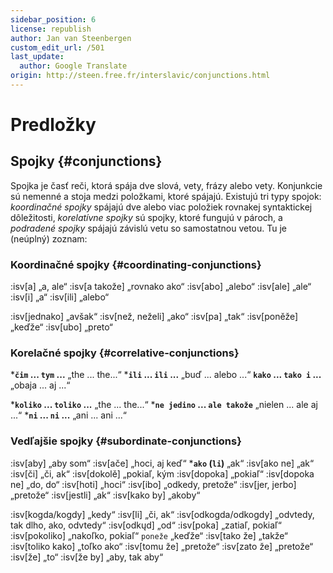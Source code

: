 ```yaml
---
sidebar_position: 6
license: republish
author: Jan van Steenbergen
custom_edit_url: /501
last_update:
  author: Google Translate
origin: http://steen.free.fr/interslavic/conjunctions.html
---
```


# Predložky

## Spojky \{#conjunctions}

Spojka je časť reči, ktorá spája dve slová, vety, frázy alebo vety. Konjunkcie sú nemenné a stoja medzi položkami, ktoré spájajú. Existujú tri typy spojok: _koordinačné spojky_ spájajú dve alebo viac položiek rovnakej syntaktickej dôležitosti, _korelatívne spojky_ sú spojky, ktoré fungujú v pároch, a _podradené spojky_ spájajú závislú vetu so samostatnou vetou. Tu je (neúplný) zoznam:

### Koordinačné spojky \{#coordinating-conjunctions}

:isv[a] „a, ale“
:isv[a takože] „rovnako ako“
:isv[abo] „alebo“
:isv[ale] „ale“
:isv[i] „a“
:isv[ili] „alebo“

:isv[jednako] „avšak“
:isv[než, neželi] „ako“
:isv[pa] „tak“
:isv[poněže] „keďže“
:isv[ubo] „preto“

### Korelačné spojky \{#correlative-conjunctions}

***`čim` ... `tym` ...** „the ... the...“
***`ili` ... `ili` ...** „buď ... alebo ...“
**`kako` ... `tako i` ...** „obaja ... aj ...“

***`koliko` ... `toliko` ...** „the ... the...“
***`ne jedino` ... `ale takože`** „nielen ... ale aj ...“
***`ni` ... `ni` ...** „ani ... ani ...“

### Vedľajšie spojky \{#subordinate-conjunctions}

:isv[aby] „aby som“
:isv[ače] „hoci, aj keď“
***`ako` (`li`)** „ak“
:isv[ako ne] „ak“
:isv[či] „či, ak“
:isv[dokolě] „pokiaľ, kým
:isv[dopoka] „pokiaľ“
:isv[dopoka ne] „do, do“
:isv[hoti] „hoci“
:isv[ibo] „odkedy, pretože“
:isv[jer, jerbo] „pretože“
:isv[jestli] „ak“
:isv[kako by] „akoby“

:isv[kogda/kogdy] „kedy“
:isv[li] „či, ak“
:isv[odkogda/odkogdy] „odvtedy, tak dlho, ako, odvtedy“
:isv[odkųd] „od“
:isv[poka] „zatiaľ, pokiaľ“
:isv[pokoliko] „nakoľko, pokiaľ“ `poneže` „keďže“
:isv[tako že] „takže“
:isv[toliko kako] „toľko ako“
:isv[tomu že] „pretože“
:isv[zato že] „pretože“
:isv[že] „to“
:isv[že by] „aby, tak aby“

